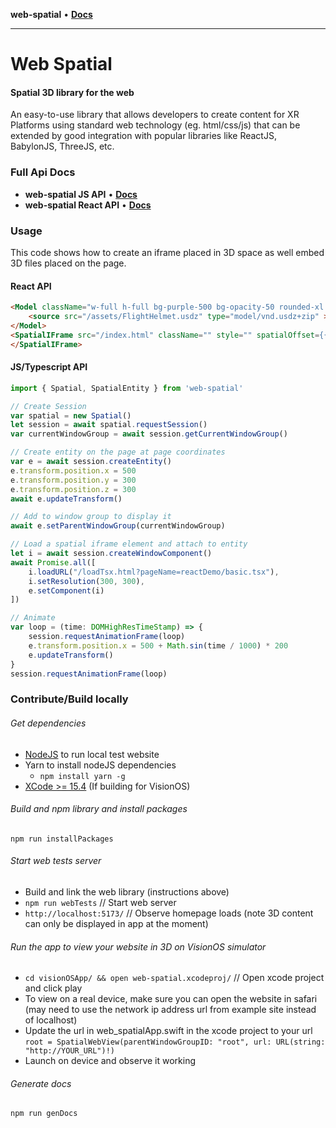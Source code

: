 **web-spatial** • [**Docs**](globals.md)

***

# Web Spatial

#### Spatial 3D library for the web

An easy-to-use library that allows developers to create content for XR Platforms using standard web technology (eg. html/css/js) that can be extended by good integration with popular libraries like ReactJS, BabylonJS, ThreeJS, etc.

### Full Api Docs
 - **web-spatial JS API** • [**Docs**](/npmLib/docs/globals.md)
 - **web-spatial React API** • [**Docs**](/npmLib/docs/reactComponents/globals.md)

### Usage

This code shows how to create an iframe placed in 3D space as well embed 3D files placed on the page.

#### React API
```html
<Model className="w-full h-full bg-purple-500 bg-opacity-50 rounded-xl text-center">
    <source src="/assets/FlightHelmet.usdz" type="model/vnd.usdz+zip" ></source>
</Model>
<SpatialIFrame src="/index.html" className="" style="" spatialOffset={{ z: 100 }}>
</SpatialIFrame>
```

#### JS/Typescript API
```typescript
import { Spatial, SpatialEntity } from 'web-spatial'

// Create Session
var spatial = new Spatial()
let session = await spatial.requestSession()
var currentWindowGroup = await session.getCurrentWindowGroup()

// Create entity on the page at page coordinates
var e = await session.createEntity()
e.transform.position.x = 500
e.transform.position.y = 300
e.transform.position.z = 300
await e.updateTransform()

// Add to window group to display it
await e.setParentWindowGroup(currentWindowGroup)

// Load a spatial iframe element and attach to entity
let i = await session.createWindowComponent()
await Promise.all([
    i.loadURL("/loadTsx.html?pageName=reactDemo/basic.tsx"),
    i.setResolution(300, 300),
    e.setComponent(i)
])

// Animate
var loop = (time: DOMHighResTimeStamp) => {
    session.requestAnimationFrame(loop)
    e.transform.position.x = 500 + Math.sin(time / 1000) * 200
    e.updateTransform()
}
session.requestAnimationFrame(loop)
```

### Contribute/Build locally

###### Get dependencies
 - [NodeJS](https://nodejs.org/en/download/package-manager) to run local test website
 - Yarn to install nodeJS dependencies
   - `npm install yarn -g`
 - [XCode >= 15.4](https://apps.apple.com/us/app/xcode/id497799835?mt=12) (If building for VisionOS)

###### Build and npm library and install packages
`npm run installPackages`

###### Start web tests server
 - Build and link the web library (instructions above)
 - `npm run webTests` // Start web server
 - `http://localhost:5173/` // Observe homepage loads (note 3D content can only be displayed in app at the moment)

###### Run the app to view your website in 3D on VisionOS simulator
 - `cd visionOSApp/ && open web-spatial.xcodeproj/` // Open xcode project and click play
 - To view on a real device, make sure you can open the website in safari (may need to use the network ip address url from example site instead of localhost)
 - Update the url in web_spatialApp.swift in the xcode project to your url
`root = SpatialWebView(parentWindowGroupID: "root", url: URL(string: "http://YOUR_URL")!) `
 - Launch on device and observe it working

###### Generate docs
`npm run genDocs`
